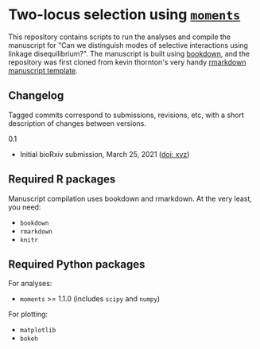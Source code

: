 # Two-locus selection using [`moments`](https://moments.readthedocs.io/en/latest/)

This repository contains scripts to run the analyses and compile the manuscript
for "Can we distinguish modes of selective interactions using linkage
disequilibrium?". The manuscript is built using
[bookdown](https://bookdown.org/), and the repository was first cloned from
kevin thornton's very handy [rmarkdown manuscript
template](https://github.com/thorntonlab/rmarkdown_manuscript_template).

## Changelog

Tagged commits correspond to submissions, revisions, etc, with a short
description of changes between versions.

0.1

- Initial bioRxiv submission, March 25, 2021
  ([doi: xyz](https://www.biorxiv.org/))


## Required R packages

Manuscript compilation uses bookdown and rmarkdown. At the very least, you need:

* `bookdown`
* `rmarkdown`
* `knitr`

## Required Python packages

For analyses:

- `moments` >= 1.1.0 (includes `scipy` and `numpy`)

For plotting:

- `matplotlib`
- `bokeh`
